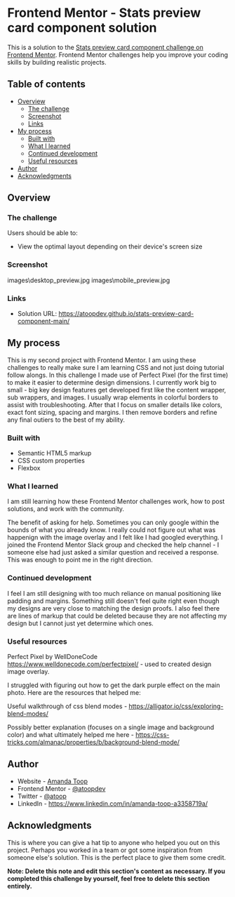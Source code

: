 # Frontend Mentor - Stats preview card component solution

This is a solution to the [Stats preview card component challenge on Frontend Mentor](https://www.frontendmentor.io/challenges/stats-preview-card-component-8JqbgoU62). Frontend Mentor challenges help you improve your coding skills by building realistic projects. 

## Table of contents

- [Overview](#overview)
  - [The challenge](#the-challenge)
  - [Screenshot](#screenshot)
  - [Links](#links)
- [My process](#my-process)
  - [Built with](#built-with)
  - [What I learned](#what-i-learned)
  - [Continued development](#continued-development)
  - [Useful resources](#useful-resources)
- [Author](#author)
- [Acknowledgments](#acknowledgments)


## Overview

### The challenge

Users should be able to:

- View the optimal layout depending on their device's screen size

### Screenshot

images\desktop_preview.jpg
images\mobile_preview.jpg


### Links
- Solution URL: https://atoopdev.github.io/stats-preview-card-component-main/

## My process
This is my second project with Frontend Mentor. I am using these challenges to really make sure I am learning CSS and not just doing tutorial follow alongs. In this challenge I made use of Perfect Pixel (for the first time) to make it easier to determine design dimensions. I currently work big to small - big key design features get developed first like the content wrapper, sub wrappers, and images. I usually wrap elements in colorful borders to assist with troubleshooting. After that I focus on smaller details like colors, exact font sizing, spacing and margins. I then remove borders and refine any final outiers to the best of my ability.

### Built with

- Semantic HTML5 markup
- CSS custom properties
- Flexbox

### What I learned

I am still learning how these Frontend Mentor challenges work, how to post solutions, and work with the community.

The benefit of asking for help. Sometimes you can only google within the bounds of what you already know. I really could not figure out what was happenign with the image overlay and I felt like I had googled everything. I joined the Frontend Mentor Slack group and checked the help channel - I someone else had just asked a similar question and received a response. This was enough to point me in the right direction.

### Continued development

I feel I am still designing with too much reliance on manual positioning like padding and margins. Something still doesn't feel quite right even though my designs are very close to matching the design proofs. I also feel there are lines of markup that could be deleted because they are not affecting my design but I cannot just yet determine which ones.

### Useful resources

Perfect Pixel by WellDoneCode https://www.welldonecode.com/perfectpixel/ - used to created design image overlay.

I struggled with figuring out how to get the dark purple effect on the main photo. Here are the resources that helped me:

Useful walkthrough of css blend modes - https://alligator.io/css/exploring-blend-modes/

Possibly better explanation (focuses on a single image and background color) and what ultimately helped me here - https://css-tricks.com/almanac/properties/b/background-blend-mode/


## Author

- Website - [Amanda Toop](https://www.amandatoop.com)
- Frontend Mentor - [@atoopdev](https://www.frontendmentor.io/profile/atoopdev)
- Twitter - [@atoop](https://www.twitter.com/atoop)
- LinkedIn - https://www.linkedin.com/in/amanda-toop-a3358719a/


## Acknowledgments

This is where you can give a hat tip to anyone who helped you out on this project. Perhaps you worked in a team or got some inspiration from someone else's solution. This is the perfect place to give them some credit.

**Note: Delete this note and edit this section's content as necessary. If you completed this challenge by yourself, feel free to delete this section entirely.**
